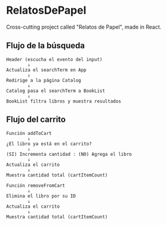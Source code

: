# RelatosDePapel
Cross-cutting project called "Relatos de Papel", made in React.

## Flujo de la búsqueda
```
Header (escucha el evento del input)
        ↓
Actualiza el searchTerm en App
        ↓
Redirige a la página Catalog
        ↓
Catalog pasa el searchTerm a BookList
        ↓
BookList filtra libros y muestra resultados
```

## Flujo del carrito
```
Función addToCart
        ↓
¿El libro ya está en el carrito?
        ↓
(SI) Incrementa cantidad : (NO) Agrega el libro
        ↓
Actualiza el carrito
        ↓
Muestra cantidad total (cartItemCount)
```
```
Función removeFromCart
        ↓
Elimina el libro por su ID
        ↓
Actualiza el carrito
        ↓
Muestra cantidad total (cartItemCount)
```